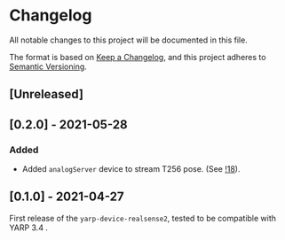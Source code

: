 # Changelog
All notable changes to this project will be documented in this file.

The format is based on [Keep a Changelog](https://keepachangelog.com/en/1.0.0/),
and this project adheres to [Semantic Versioning](https://semver.org/spec/v2.0.0.html).

## [Unreleased]

## [0.2.0] - 2021-05-28

### Added
- Added `analogServer` device to stream T256 pose. (See [!18](https://github.com/robotology/yarp-device-realsense2/pull/18)).

## [0.1.0] - 2021-04-27

First release of the `yarp-device-realsense2`, tested to be compatible with YARP 3.4 .
